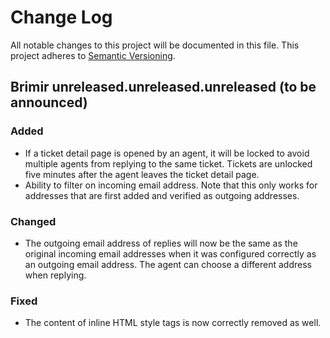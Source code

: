 # Change Log
All notable changes to this project will be documented in this file.
This project adheres to [Semantic Versioning](http://semver.org/).

## Brimir unreleased.unreleased.unreleased (to be announced)
### Added
- If a ticket detail page is opened by an agent, it will be locked to avoid multiple agents from replying to the same ticket. Tickets are unlocked five minutes after the agent leaves the ticket detail page.
- Ability to filter on incoming email address. Note that this only works for addresses that are first added and verified as outgoing addresses.

### Changed
- The outgoing email address of replies will now be the same as the original incoming email addresses when it was configured correctly as an outgoing email address. The agent can choose a different address when replying.

### Fixed
- The content of inline HTML style tags is now correctly removed as well.
